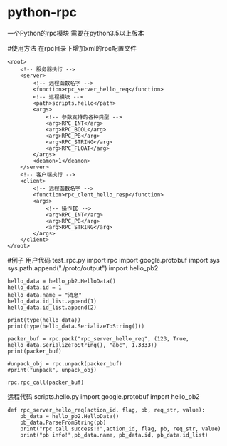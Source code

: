 # python-rpc
一个Python的rpc模块
需要在python3.5以上版本

#使用方法
在rpc目录下增加xml的rpc配置文件

    <root>
        <!-- 服务器执行 -->
        <server>
            <!-- 远程函数名字 -->
            <function>rpc_server_hello_req</function>
            <!-- 远程模块 -->
            <path>scripts.hello</path>
            <args>
                <!-- 参数支持的各种类型 -->
                <arg>RPC_INT</arg>
                <arg>RPC_BOOL</arg>
                <arg>RPC_PB</arg>
                <arg>RPC_STRING</arg>
                <arg>RPC_FLOAT</arg>
            </args>
            <deamon>1</deamon>
        </server>
        <!-- 客户端执行 -->
        <client>
            <!-- 远程函数名字 -->
            <function>rpc_clent_hello_resp</function>
            <args>
                <!-- 操作ID -->
                <arg>RPC_INT</arg>
                <arg>RPC_PB</arg>
                <arg>RPC_STRING</arg>
            </args>
        </client>
    </root>

#例子
用户代码 
    test_rpc.py
    import rpc
    import google.protobuf 
    import sys
    sys.path.append("./proto/output")
    import hello_pb2
    
    hello_data = hello_pb2.HelloData()
    hello_data.id = 1
    hello_data.name = "消息"
    hello_data.id_list.append(1)
    hello_data.id_list.append(2)
    
    print(type(hello_data))
    print(type(hello_data.SerializeToString()))
    
    packer_buf = rpc.pack("rpc_server_hello_req", (123, True,  hello_data.SerializeToString(), "abc", 1.3333))
    print(packer_buf)

    #unpack_obj = rpc.unpack(packer_buf)
    #print("unpack", unpack_obj)
    
    rpc.rpc_call(packer_buf)

远程代码
    scripts.hello.py
    import google.protobuf 
    import hello_pb2
    
    def rpc_server_hello_req(action_id, flag, pb, req_str, value):
        pb_data = hello_pb2.HelloData()
        pb_data.ParseFromString(pb)
        print("rpc call success!!",action_id, flag, pb, req_str, value) 
        print("pb info!",pb_data.name, pb_data.id, pb_data.id_list) 
